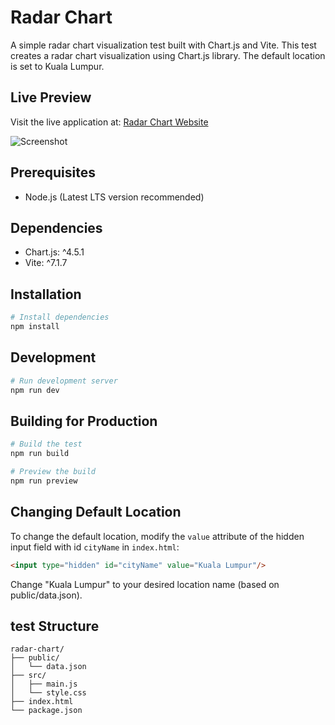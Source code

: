 # Radar Chart

A simple radar chart visualization test built with Chart.js and Vite.
This test creates a radar chart visualization using Chart.js library. The default location is set to Kuala Lumpur.

## Live Preview

Visit the live application at: [Radar Chart Website](https://radar-chart-kamil.netlify.app)

![Screenshot](https://radar-chart-kamil.netlify.app/screenshot-radar-chart.png)

## Prerequisites

- Node.js (Latest LTS version recommended)

## Dependencies

- Chart.js: ^4.5.1
- Vite: ^7.1.7

## Installation

```bash
# Install dependencies
npm install
```

## Development

```bash
# Run development server
npm run dev
```

## Building for Production

```bash
# Build the test
npm run build

# Preview the build
npm run preview
```

## Changing Default Location

To change the default location, modify the `value` attribute of the hidden input field with id `cityName` in `index.html`:

```html
<input type="hidden" id="cityName" value="Kuala Lumpur"/>
```

Change "Kuala Lumpur" to your desired location name (based on public/data.json).

## test Structure

```
radar-chart/
├── public/
│   └── data.json
├── src/
│   ├── main.js
│   └── style.css
├── index.html
└── package.json
```